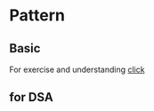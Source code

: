 # Pattern

## Basic 

For exercise and understanding [click](https://github.com/Ajay-Dhangar/DSA/tree/main/Algorithms/1.%20Pattern%20Searching)

## for DSA
